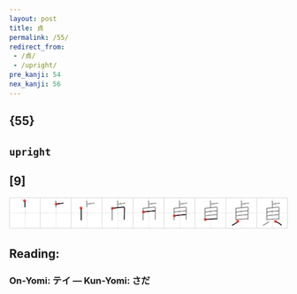 ```yaml
---
layout: post
title: 貞
permalink: /55/
redirect_from:
 - /貞/
 - /upright/
pre_kanji: 54
nex_kanji: 56
---
```


## {55}

## `upright`

## [9]

<div class="stroke"><img src="../images/E8B29E.png" /></div>

## Reading:

### On-Yomi: テイ &mdash; Kun-Yomi: さだ
